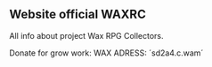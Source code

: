## Website official WAXRC

All info about project Wax RPG Collectors.


Donate for grow work:
WAX ADRESS: ´sd2a4.c.wam´

